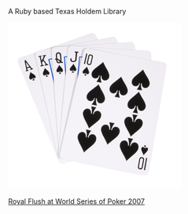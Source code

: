  A Ruby based Texas Holdem Library

![Royal Flush](https://github.com/ivanacostarubio/royal-flush/raw/master/support/royal_flush.jpg)

[Royal Flush at World Series of Poker 2007](http://www.youtube.com/watch?v=lvflmlnIpdw)
